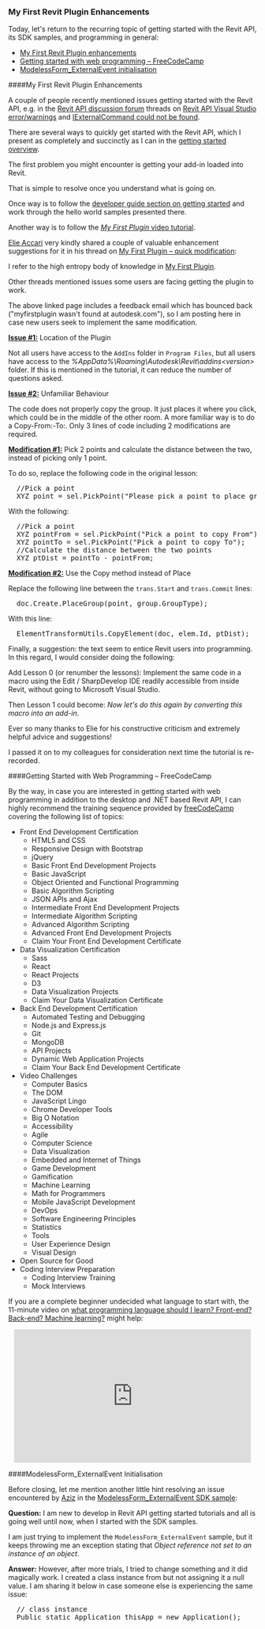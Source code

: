 <head>
<meta http-equiv="Content-Type" content="text/html; charset=utf-8">
<link rel="stylesheet" type="text/css" href="bc.css">
<!--
<script src="run_prettify.js" type="text/javascript"></script>
<script src="https://google-code-prettify.googlecode.com/svn/loader/run_prettify.js" type="text/javascript"></script>
-->
<script src="https://cdn.rawgit.com/google/code-prettify/master/loader/run_prettify.js" type="text/javascript"></script>
</head>

<!---

- https://forums.autodesk.com/t5/revit-api-forum/my-first-plugin-quick-modification/m-p/7408596

- getting started with web programming

- problem in SDK sample?
  https://forums.autodesk.com/t5/revit-api-forum/modelessform-externalevent-sdk-sample/m-p/7370034
  workaround

#RevitAPI @AutodeskRevit #bim #dynamobim @AutodeskForge #ForgeDevCon

Today, let's return to the recurring topic of getting started with the Revit API, its SDK samples, and programming in general
&ndash; My First Revit Plugin enhancements
&ndash; Getting started with web programming &ndash; FreeCodeCamp
&ndash; ModelessForm_ExternalEvent initialisation...

--->

### My First Revit Plugin Enhancements

Today, let's return to the recurring topic of getting started with the Revit API, its SDK samples, and programming in general:

- [My First Revit Plugin enhancements](#2)
- [Getting started with web programming &ndash; FreeCodeCamp](#3)
- [ModelessForm_ExternalEvent initialisation](#4)

####<a name="2"></a>My First Revit Plugin Enhancements

A couple of people recently mentioned issues getting started with the Revit API, e.g. in
the [Revit API discussion forum](http://forums.autodesk.com/t5/revit-api-forum/bd-p/160) threads
on [Revit API Visual Studio error/warnings](https://forums.autodesk.com/t5/revit-api-forum/revit-api-visual-studio-error-warnings/m-p/7357530/thread-id/24998) 
and [IExternalCommand could not be found](https://forums.autodesk.com/t5/revit-api-forum/iexternalcommand-could-not-be-found/m-p/7386154).

There are several ways to quickly get started with the Revit API, which I present as completely and succinctly as I can in
the [getting started overview](http://thebuildingcoder.typepad.com/blog/about-the-author.html#2).

The first problem you might encounter is getting your add-in loaded into Revit.

That is simple to resolve once you understand what is going on.

Once way is to follow
the [developer guide section on getting started](http://help.autodesk.com/view/RVT/2018/ENU/?guid=GUID-C574D4C8-B6D2-4E45-93A5-7E35B7E289BE) and
work through the hello world samples presented there.
 
Another way is to follow the [*My First Plugin* video tutorial](http://www.autodesk.com/myfirstrevitplugin).

[Elie Accari](https://forums.autodesk.com/t5/user/viewprofilepage/user-id/5126255) very
kindly shared a couple of valuable enhancement suggestions for it in his thread 
on [My First Plugin &ndash; quick modification](https://forums.autodesk.com/t5/revit-api-forum/my-first-plugin-quick-modification/m-p/7408596):

I refer to the high entropy body of knowledge
in [My First Plugin](http://www.autodesk.com/myfirstrevitplugin).
 
Other threads mentioned issues some users are facing getting the plugin to work.
 
The above linked page includes a feedback email which has bounced back ("myfirstplugin wasn't found at autodesk.com"), so I am posting here in case new users seek to implement the same modification.
 
<b><u>Issue #1:</u></b> Location of the Plugin

Not all users have access to the `AddIns` folder in `Program Files`, but all users have access to the *%AppData%\Roaming\Autodesk\Revit\addins\<version>* folder. If this is mentioned in the tutorial, it can reduce the number of questions asked.
 
<b><u>Issue #2:</u></b> Unfamiliar Behaviour

The code does not properly copy the group. It just places it where you click, which could be in the middle of the other room. A more familiar way is to do a Copy-From:-To:. Only 3 lines of code including 2 modifications are required.
 
<b><u>Modification #1:</u></b> Pick 2 points and calculate the distance between the two, instead of picking only 1 point.
 
To do so, replace the following code in the original lesson:

<pre class="code">
  //Pick a point
  XYZ point = sel.PickPoint("Please pick a point to place group");
</pre>

With the following:
 
<pre class="code">
  //Pick a point
  XYZ pointFrom = sel.PickPoint("Pick a point to copy From");
  XYZ pointTo = sel.PickPoint("Pick a point to copy To");
  //Calculate the distance between the two points
  XYZ ptDist = pointTo - pointFrom;
</pre> 
 
<b><u>Modification #2:</u></b> Use the Copy method instead of Place
 
Replace the following line between the `trans.Start` and `trans.Commit` lines:
 
<pre class="code">
  doc.Create.PlaceGroup(point, group.GroupType);     
</pre> 
 
With this line:
 
<pre class="code">
  ElementTransformUtils.CopyElement(doc, elem.Id, ptDist);
</pre>

Finally, a suggestion: the text seem to entice Revit users into programming. In this regard, I would consider doing the following:
 
Add Lesson 0 (or renumber the lessons): Implement the same code in a macro using the Edit / SharpDevelop IDE readily accessible from inside Revit, without going to Microsoft Visual Studio.
 
Then Lesson 1 could become: *Now let's do this again by converting this macro into an add-in*.

Ever so many thanks to Elie for his constructive criticism and extremely helpful advice and suggestions!

I passed it on to my colleagues for consideration next time the tutorial is re-recorded.
 

####<a name="3"></a>Getting Started with Web Programming &ndash; FreeCodeCamp 

By the way, in case you are interested in getting started with web programming in addition to the desktop and .NET based Revit API, I can highly recommend the training sequence provided 
by [freeCodeCamp](https://www.freecodecamp.org/) covering the following list of topics:

- Front End Development Certification
    - HTML5 and CSS
    - Responsive Design with Bootstrap
    - jQuery
    - Basic Front End Development Projects
    - Basic JavaScript
    - Object Oriented and Functional Programming
    - Basic Algorithm Scripting
    - JSON APIs and Ajax
    - Intermediate Front End Development Projects
    - Intermediate Algorithm Scripting
    - Advanced Algorithm Scripting
    - Advanced Front End Development Projects
    - Claim Your Front End Development Certificate
- Data Visualization Certification
    - Sass
    - React
    - React Projects
    - D3
    - Data Visualization Projects
    - Claim Your Data Visualization Certificate
- Back End Development Certification
    - Automated Testing and Debugging
    - Node.js and Express.js
    - Git
    - MongoDB
    - API Projects
    - Dynamic Web Application Projects
    - Claim Your Back End Development Certificate
- Video Challenges
    - Computer Basics
    - The DOM
    - JavaScript Lingo
    - Chrome Developer Tools
    - Big O Notation
    - Accessibility
    - Agile
    - Computer Science
    - Data Visualization
    - Embedded and Internet of Things
    - Game Development
    - Gamification
    - Machine Learning
    - Math for Programmers
    - Mobile JavaScript Development
    - DevOps
    - Software Engineering Principles
    - Statistics
    - Tools
    - User Experience Design
    - Visual Design
- Open Source for Good
- Coding Interview Preparation
    - Coding Interview Training
    - Mock Interviews

If you are a complete beginner undecided what language to start with, the 11-minute video on [what programming language should I learn? Front-end? Back-end? Machine learning?](https://youtu.be/VqiEhZYmvKk) might help:

<center>
<iframe width="480" height="270" src="https://www.youtube.com/embed/VqiEhZYmvKk" frameborder="0" allowfullscreen></iframe>
</center>


####<a name="4"></a>ModelessForm_ExternalEvent Initialisation
 
Before closing, let me mention another little hint resolving an issue encountered
by [Aziz](https://forums.autodesk.com/t5/user/viewprofilepage/user-id/2043172) in 
the [ModelessForm_ExternalEvent SDK sample](https://forums.autodesk.com/t5/revit-api-forum/modelessform-externalevent-sdk-sample/m-p/7370034):

**Question:** I am new to develop in Revit API getting started tutorials and all is going well until now, when I started with the SDK samples.
 
I am just trying to implement the `ModelessForm_ExternalEvent` sample, but it keeps throwing me an exception stating that *Object reference not set to an instance of an object*.

**Answer:** However, after more trials, I tried to change something and it did magically work. I created a class instance from but not assigning it a null value. I am sharing it below in case someone else is experiencing the same issue:
 
<pre class="code">
  // class instance
  Public static Application thisApp = new Application();
</pre>

